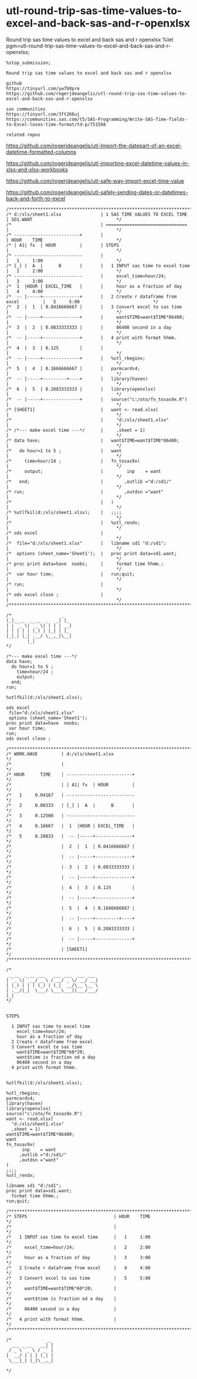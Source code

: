 # utl-round-trip-sas-time-values-to-excel-and-back-sas-and-r-openxlsx
Round trip sas time values to excel and back sas and r openxlsx
    %let pgm=utl-round-trip-sas-time-values-to-excel-and-back-sas-and-r-openxlsx;

    %stop_submission;

    Round trip sas time values to excel and back sas and r openxlsx

    github
    https://tinyurl.com/yw7b8pre
    https://github.com/rogerjdeangelis/utl-round-trip-sas-time-values-to-excel-and-back-sas-and-r-openxlsx

    sas communities
    https://tinyurl.com/3ft266uj
    https://communities.sas.com/t5/SAS-Programming/Write-SAS-Time-fields-to-Excel-loses-time-format/td-p/751568

    related repos
    
https://github.com/rogerjdeangelis/utl-Import-the-datepart-of-an-excel-datetime-formatted-columns
    
https://github.com/rogerjdeangelis/utl-importing-excel-datetime-values-in-xlsx-and-xlsx-workbooks
    
https://github.com/rogerjdeangelis/utl-safe-way-import-excel-time-value
    
https://github.com/rogerjdeangelis/utl-safely-sending-dates-or-datetimes-back-and-forth-to-excel



    /**************************************************************************************************************************/
    /* d:/xls/sheet1.xlsx               | 1 SAS TIME VALUES TO EXCEL TIME           | SD1.WANT                                */
    /*                                  | ===============================           |                                         */
    /* -------------------------+       |                                           | HOUR    TIME                            */
    /* | A1| fx  | HOUR         |       | STEPS                                     |                                         */
    /* --------------------------       |                                           |   1     1:00                            */
    /* [_] |  A  |      B       |       |   1 INPUT sas time to excel time          |   2     2:00                            */
    /* --------------------------       |     excel_time=hour/24;                   |   3     3:00                            */
    /*  1  |HOUR | EXCEL_TIME   |       |     hour as a fraction of day             |   4     4:00                            */
    /*  -- |-----+--------------+       |   2 Create r dataframe from excel         |   5     5:00                            */
    /*  2  |  1  | 0.0416666667 |       |   3 Convert excel to sas time             |                                         */
    /*  -- |-----+--------------+       |     want$TIME=want$TIME*86400;            |                                         */
    /*  3  |  2  | 0.0833333333 |       |     86400 second in a day                 |                                         */
    /*  -- |-----+--------------+       |   4 print with format hhmm.               |                                         */
    /*  4  |  3  | 0.125        |       |                                           |                                         */
    /*  -- |-----+--------------+       |   %utl_rbeginx;                           |                                         */
    /*  5  |  4  | 0.1666666667 |       |   parmcards4;                             |                                         */
    /*  -- |-----+---------+----+       |   library(haven)                          |                                         */
    /*  6  |  5  | 0.2083333333 |       |   library(openxlsx)                       |                                         */
    /*  -- |-----+--------------+       |   source("c:/oto/fn_tosas9x.R")           |                                         */
    /* [SHEET1]                         |   want <- read.xlsx(                      |                                         */
    /*                                  |     "d:/xls/sheet1.xlsx"                  |                                         */
    /* /*--- make excel time ---*/      |     ,sheet = 1)                           |                                         */
    /* data have;                       |   want$TIME=want$TIME*86400;              |                                         */
    /*   do hour=1 to 5 ;               |   want                                    |                                         */
    /*     time=hour/24 ;               |   fn_tosas9x(                             |                                         */
    /*     output;                      |         inp    = want                     |                                         */
    /*   end;                           |        ,outlib ="d:/sd1/"                 |                                         */
    /* run;                             |        ,outdsn ="want"                    |                                         */
    /*                                  |   )                                       |                                         */
    /* %utlfkil(d:/xls/sheet1.xlsx);    |   ;;;;                                    |                                         */
    /*                                  |   %utl_rendx;                             |                                         */
    /* ods excel                        |                                           |                                         */
    /*  file="d:/xls/sheet1.xlsx"       |   libname sd1 "d:/sd1";                   |                                         */
    /*  options (sheet_name='Sheet1');  |   proc print data=sd1.want;               |                                         */
    /* proc print data=have  noobs;     |     format time hhmm.;                    |                                         */
    /*  var hour time;                  |   run;quit;                               |                                         */
    /* run;                             |                                           |                                         */
    /* ods excel close ;                |                                           |                                         */
    /**************************************************************************************************************************/

    /*                   _
    (_)_ __  _ __  _   _| |_
    | | `_ \| `_ \| | | | __|
    | | | | | |_) | |_| | |_
    |_|_| |_| .__/ \__,_|\__|
            |_|
    */

    /*--- make excel time ---*/
    data have;
      do hour=1 to 5 ;
        time=hour/24 ;
        output;
      end;
    run;

    %utlfkil(d:/xls/sheet1.xlsx);

    ods excel
     file="d:/xls/sheet1.xlsx"
     options (sheet_name='Sheet1');
    proc print data=have  noobs;
     var hour time;
    run;
    ods excel close ;

    /**************************************************************************************************************************/
    /* WORK.HAVE         | d:/xls/sheet1.xlsx                                                                                 */
    /*                   |                                                                                                    */
    /* HOUR      TIME    | -------------------------+                                                                         */
    /*                   | | A1| fx  | HOUR         |                                                                         */
    /*   1     0.04167   | --------------------------                                                                         */
    /*   2     0.08333   | [_] |  A  |      B       |                                                                         */
    /*   3     0.12500   | --------------------------                                                                         */
    /*   4     0.16667   |  1  |HOUR | EXCEL_TIME   |                                                                         */
    /*   5     0.20833   |  -- |-----+--------------+                                                                         */
    /*                   |  2  |  1  | 0.0416666667 |                                                                         */
    /*                   |  -- |-----+--------------+                                                                         */
    /*                   |  3  |  2  | 0.0833333333 |                                                                         */
    /*                   |  -- |-----+--------------+                                                                         */
    /*                   |  4  |  3  | 0.125        |                                                                         */
    /*                   |  -- |-----+--------------+                                                                         */
    /*                   |  5  |  4  | 0.1666666667 |                                                                         */
    /*                   |  -- |-----+---------+----+                                                                         */
    /*                   |  6  |  5  | 0.2083333333 |                                                                         */
    /*                   |  -- |-----+--------------+                                                                         */
    /*                   | [SHEET1]                                                                                           */
    /**************************************************************************************************************************/

    /*
     _ __  _ __ ___   ___ ___  ___ ___
    | `_ \| `__/ _ \ / __/ _ \/ __/ __|
    | |_) | | | (_) | (_|  __/\__ \__ \
    | .__/|_|  \___/ \___\___||___/___/
    |_|
    */


    STEPS

      1 INPUT sas time to excel time
        excel_time=hour/24;
        hour as a fraction of day
      2 Create r dataframe from excel
      3 Convert excel to sas time
        want$TIME=want$TIME*60*20;
        want$time is fraction od a day
        86400 second in a day
      4 print with format hhmm.


    %utlfkil(d:/xls/sheet1.xlsx);

    %utl_rbeginx;
    parmcards4;
    library(haven)
    library(openxlsx)
    source("c:/oto/fn_tosas9x.R")
    want <- read.xlsx(
      "d:/xls/sheet1.xlsx"
      ,sheet = 1)
    want$TIME=want$TIME*86400;
    want
    fn_tosas9x(
          inp    = want
         ,outlib ="d:/sd1/"
         ,outdsn ="want"
    )
    ;;;;
    %utl_rendx;

    libname sd1 "d:/sd1";
    proc print data=sd1.want;
      format time hhmm.;
    run;quit;

    /**************************************************************************************************************************/
    /* STEPS                                 | HOUR    TIME                                                                   */
    /*                                       |                                                                                */
    /*   1 INPUT sas time to excel time      |   1     1:00                                                                   */
    /*     excel_time=hour/24;               |   2     2:00                                                                   */
    /*     hour as a fraction of day         |   3     3:00                                                                   */
    /*   2 Create r dataframe from excel     |   4     4:00                                                                   */
    /*   3 Convert excel to sas time         |   5     5:00                                                                   */
    /*     want$TIME=want$TIME*60*20;        |                                                                                */
    /*     want$time is fraction od a day    |                                                                                */
    /*     86400 second in a day             |                                                                                */
    /*   4 print with format hhmm.           |                                                                                */
    /**************************************************************************************************************************/

    /*              _
      ___ _ __   __| |
     / _ \ `_ \ / _` |
    |  __/ | | | (_| |
     \___|_| |_|\__,_|

    */

